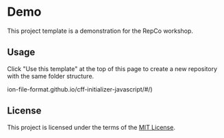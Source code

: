 # Demo

This project template is a demonstration for the RepCo workshop.

## Usage

Click "Use this template" at the top of this page to create a new repository with the same folder structure.

ion-file-format.github.io/cff-initializer-javascript/#/)

## License

This project is licensed under the terms of the [MIT License](/LICENSE).
